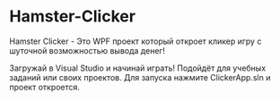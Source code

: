 # Hamster-Clicker
Hamster Clicker - Это WPF проект который откроет кликер игру с шуточной возможностью вывода денег!

Загружай в Visual Studio и начинай играть! Подойдёт для учебных заданий или своих проектов.
Для запуска нажмите ClickerApp.sln и проект откроется.
